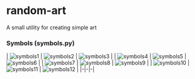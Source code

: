 # random-art

A small utility for creating simple art 

### Symbols (symbols.py)

| ![symbols1](/images/image1.png) | ![symbols2](/images/image2.png) | ![symbols3](/images/image3.png) |
| ![symbols4](/images/image4.png) | ![symbols5](/images/image5.png) | ![symbols6](/images/image6.png) |
| ![symbols7](/images/image7.png) | ![symbols8](/images/image8.png) | ![symbols9](/images/image9.png) |
| ![symbols10](/images/image10.png) | ![symbols11](/images/image11.png) | ![symbols12](/images/image12.png) |
|-|-|-|